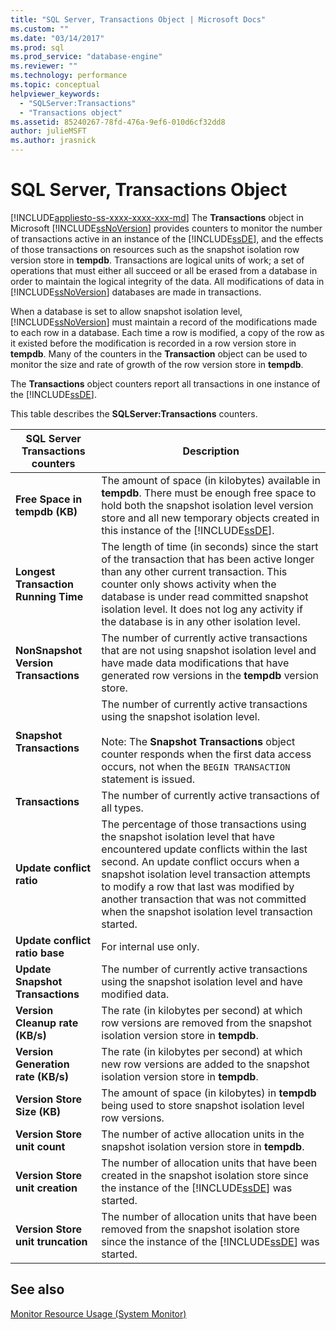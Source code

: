 ```yaml
---
title: "SQL Server, Transactions Object | Microsoft Docs"
ms.custom: ""
ms.date: "03/14/2017"
ms.prod: sql
ms.prod_service: "database-engine"
ms.reviewer: ""
ms.technology: performance
ms.topic: conceptual
helpviewer_keywords: 
  - "SQLServer:Transactions"
  - "Transactions object"
ms.assetid: 85240267-78fd-476a-9ef6-010d6cf32dd8
author: julieMSFT
ms.author: jrasnick
---
```

# SQL Server, Transactions Object
[!INCLUDE[appliesto-ss-xxxx-xxxx-xxx-md](../../includes/appliesto-ss-xxxx-xxxx-xxx-md.md)]
  The **Transactions** object in Microsoft [!INCLUDE[ssNoVersion](../../includes/ssnoversion-md.md)] provides counters to monitor the number of transactions active in an instance of the [!INCLUDE[ssDE](../../includes/ssde-md.md)], and the effects of those transactions on resources such as the snapshot isolation row version store in **tempdb**. Transactions are logical units of work; a set of operations that must either all succeed or all be erased from a database in order to maintain the logical integrity of the data. All modifications of data in [!INCLUDE[ssNoVersion](../../includes/ssnoversion-md.md)] databases are made in transactions.  
  
 When a database is set to allow snapshot isolation level, [!INCLUDE[ssNoVersion](../../includes/ssnoversion-md.md)] must maintain a record of the modifications made to each row in a database. Each time a row is modified, a copy of the row as it existed before the modification is recorded in a row version store in **tempdb**. Many of the counters in the **Transaction** object can be used to monitor the size and rate of growth of the row version store in **tempdb**.  
  
 The **Transactions** object counters report all transactions in one instance of the [!INCLUDE[ssDE](../../includes/ssde-md.md)].  
  
 This table describes the **SQLServer:Transactions** counters.  
  
|SQL Server Transactions counters|Description|  
|--------------------------------------|-----------------|  
|**Free Space in tempdb (KB)**|The amount of space (in kilobytes) available in **tempdb**. There must be enough free space to hold both the snapshot isolation level version store and all new temporary objects created in this instance of the [!INCLUDE[ssDE](../../includes/ssde-md.md)].|  
|**Longest Transaction Running Time**|The length of time (in seconds) since the start of the transaction that has been active longer than any other current transaction. This counter only shows activity when the database is under read committed snapshot isolation level. It does not log any activity if the database is in any other isolation level.|  
|**NonSnapshot Version Transactions**|The number of currently active transactions that are not using snapshot isolation level and have made data modifications that have generated row versions in the **tempdb** version store.|  
|**Snapshot Transactions**|The number of currently active transactions using the snapshot isolation level.<br /><br /> Note: The **Snapshot Transactions** object counter responds when the first data access occurs, not when the `BEGIN TRANSACTION` statement is issued.|  
|**Transactions**|The number of currently active transactions of all types.|  
|**Update conflict ratio**|The percentage of those transactions using the snapshot isolation level that have encountered update conflicts within the last second. An update conflict occurs when a snapshot isolation level transaction attempts to modify a row that last was modified by another transaction that was not committed when the snapshot isolation level transaction started.|  
|**Update conflict ratio base**|For internal use only.|
|**Update Snapshot Transactions**|The number of currently active transactions using the snapshot isolation level and have modified data.|  
|**Version Cleanup rate (KB/s)**|The rate (in kilobytes per second) at which row versions are removed from the snapshot isolation version store in **tempdb**.|  
|**Version Generation rate (KB/s)**|The rate (in kilobytes per second) at which new row versions are added to the snapshot isolation version store in **tempdb**.|  
|**Version Store Size (KB)**|The amount of space (in kilobytes) in **tempdb** being used to store snapshot isolation level row versions.|  
|**Version Store unit count**|The number of active allocation units in the snapshot isolation version store in **tempdb**.|  
|**Version Store unit creation**|The number of allocation units that have been created in the snapshot isolation store since the instance of the [!INCLUDE[ssDE](../../includes/ssde-md.md)] was started.|  
|**Version Store unit truncation**|The number of allocation units that have been removed from the snapshot isolation store since the instance of the [!INCLUDE[ssDE](../../includes/ssde-md.md)] was started.|  
  
## See also  
 [Monitor Resource Usage &#40;System Monitor&#41;](../../relational-databases/performance-monitor/monitor-resource-usage-system-monitor.md)  
  
  
